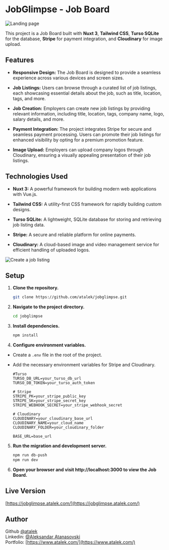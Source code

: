 # JobGlimpse - Job Board

![Landing page](https://res.cloudinary.com/dkofkuquf/image/upload/v1705704467/nuxtshop/syreihou08lt7prdkmic.png)

This project is a Job Board built with **Nuxt 3**, **Tailwind CSS**, **Turso
SQLite** for the database, **Stripe** for payment integration, and
**Cloudinary** for image upload.

## Features

- **Responsive Design:** The Job Board is designed to provide a seamless
  experience across various devices and screen sizes.

- **Job Listings:** Users can browse through a curated list of job listings,
  each showcasing essential details about the job, such as title, location,
  tags, and more.

- **Job Creation:** Employers can create new job listings by providing relevant
  information, including title, location, tags, company name, logo, salary
  details, and more.

- **Payment Integration:** The project integrates Stripe for secure and seamless
  payment processing. Users can promote their job listings for enhanced
  visibility by opting for a premium promotion feature.

- **Image Upload:** Employers can upload company logos through Cloudinary,
  ensuring a visually appealing presentation of their job listings.

## Technologies Used

- **Nuxt 3:** A powerful framework for building modern web applications with
  Vue.js.

- **Tailwind CSS:** A utility-first CSS framework for rapidly building custom
  designs.

- **Turso SQLite:** A lightweight, SQLite database for storing and retrieving
  job listing data.

- **Stripe:** A secure and reliable platform for online payments.

- **Cloudinary:** A cloud-based image and video management service for efficient
  handling of uploaded logos.

![Create a job listing ](https://res.cloudinary.com/dkofkuquf/image/upload/v1705704474/nuxtshop/m2npqwo766nsfgnreggl.png)

## Setup

1. **Clone the repository.**

   ```bash
   git clone https://github.com/atalek/jobglimpse.git

   ```

2. **Navigate to the project directory.**

   ```bash
   cd jobglimpse

   ```

3. **Install dependencies.**

   ```bash
   npm install

   ```

4. **Configure environment variables.**

- Create a `.env` file in the root of the project.
- Add the necessary environment variables for Stripe and Cloudinary.

  ```env
  #Turso
  TURSO_DB_URL=your_turso_db_url
  TURSO_DB_TOKEN=your_turso_auth_token

  # Stripe
  STRIPE_PK=your_stripe_public_key
  STRIPE_SK=your_stripe_secret_key
  STRIPE_WEBHOOK_SECRET=your_stripe_webhook_secret

  # Cloudinary
  CLOUDINARY=your_cloudinary_base_url
  CLOUDINARY_NAME=your_cloud_name
  CLOUDINARY_FOLDER=your_cloudinary_folder

  BASE_URL=base_url
  ```

5. **Run the migration and development server.**

   ```bash
   npm run db-push
   npm run dev

   ```

6. **Open your browser and visit http://localhost:3000 to view the Job Board.**

## Live Version

[https://jobglimpse.atalek.com/](https://jobglimpse.atalek.com/)

## Author

Github [@atalek](https://github.com/atalek) <br> Linkedin:
[@Aleksandar Atanasovski](https://www.linkedin.com/in/aleksandar-atanasovski-16b123263/)
<br> Portfolio: [https://www.atalek.com/](https://www.atalek.com/)
